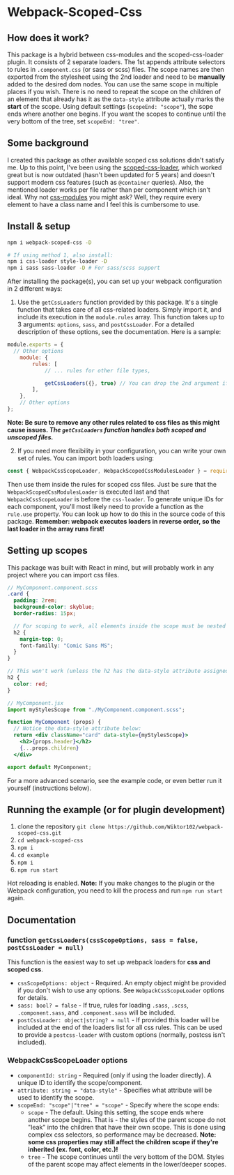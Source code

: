 # Webpack-Scoped-Css
## How does it work?
This package is a hybrid between css-modules and the scoped-css-loader plugin. It consists of 2 separate loaders. The 1st appends attribute selectors to rules in `.component.css` (or sass or scss) files. The scope names are then exported from the stylesheet using the 2nd loader and need to be **manually** added to the desired dom nodes. You can use the same scope in multiple places if you wish. There is no need to repeat the scope on the children of an element that already has it as the `data-style` attribute actually marks the **start** of the scope. Using default settings (`scopeEnd: "scope"`), the sope ends where another one begins. If you want the scopes to continue until the very bottom of the tree, set `scopeEnd: "tree"`.

## Some background
I created this package as other available scoped css solutions didn't satisfy me. Up to this point, I've been using the [scoped-css-loader](https://github.com/gaoxiaoliangz/react-scoped-css), which worked great but is now outdated (hasn't been updated for 5 years) and doesn't support modern css features (such as `@container` queries). Also, the mentioned loader works per file rather than per component which isn't ideal. Why not [css-modules](https://github.com/css-modules/css-modules) you might ask? Well, they require every element to have a class name and I feel this is cumbersome to use.

## Install & setup
```bash
npm i webpack-scoped-css -D

# If using method 1, also install:
npm i css-loader style-loader -D
npm i sass sass-loader -D # For sass/scss support
```
After installing the package(s), you can set up your webpack configuration in 2 different ways:
1. Use the `getCssLoaders` function provided by this package. It's a single function that takes care of all css-related loaders. Simply import it, and include its execution in the `module.rules` array. This function takes up to 3 arguments: `options`, `sass`, and `postCssLoader`. For a detailed description of these options, see the documentation. Here is a sample:
```js
module.exports = {
  // Other options
	module: {
		rules: [
			// ... rules for other file types,

			getCssLoaders({}, true) // You can drop the 2nd argument if you don't need sass/scss
		],
	},
	// Other options
};
```
**Note: Be sure to remove any other rules related to css files as this might cause issues. _The `getCssLoaders` function handles both scoped and unscoped files._**

2. If you need more flexibility in your configuration, you can write your own set of rules.  You can import both loaders using:
```js
const { WebpackCssScopeLoader, WebpackScopedCssModulesLoader } = require('webpack-scoped-css');
```
Then use them inside the rules for scoped css files. Just be sure that the `WebpackScopedCssModulesLoader` is executed last and that `WebpackCssScopeLoader` is before the `css-loader`. To generate unique IDs for each component, you'll most likely need to provide a function as the `rule.use` property. You can look up how to do this in the source code of this package.
**Remember: webpack executes loaders in reverse order, so the last loader in the array runs first!**

## Setting up scopes
This package was built with React in mind, but will probably work in any project where you can import css files.
```scss
// MyComponent.component.scss
.card {
  padding: 2rem;
  background-color: skyblue;
  border-radius: 15px;

  // For scoping to work, all elements inside the scope must be nested at least 1 level deep
  h2 {
    margin-top: 0;
    font-familly: "Comic Sans MS";
  }
}

// This won't work (unless the h2 has the data-style attribute assigned)
h2 {
  color: red;
}
```
```jsx
// MyComponent.jsx
import myStylesScope from "./MyComponent.component.scss";

function MyComponent (props) {
  // Notice the data-style attribute below:
  return <div className="card" data-style={myStylesScope}>
    <h2>{props.header}</h2>
    {...props.children}
  </div>

export default MyComponent;
```
For a more advanced scenario, see the example code, or even better run it yourself (instructions below).

## Running the example (or for plugin development)
1. clone the repository `git clone https://github.com/Wiktor102/webpack-scoped-css.git`
2. `cd webpack-scoped-css`
3. `npm i`
4. `cd example`
5. `npm i`
6. `npm run start`

Hot reloading is enabled. **Note:** If you make changes to the plugin or the Webpack configuration, you need to kill the process and run `npm run start` again.

## Documentation
### function `getCssLoaders(cssScopeOptions, sass = false, postCssLoader = null)`
This function is the easiest way to set up webpack loaders for __css and scoped css__.
* `cssScopeOptions: object` - Required. An empty object might be provided if you don't wish to use any options. See `WebpackCssScopeLoader` options for details.
* `sass: bool? = false` - If true, rules for loading `.sass`, `.scss`, `.component.sass`, and `.component.sass` will be included.
* `postCssLoader: object|string? = null` - If provided this loader will be included at the end of the loaders list for all css rules. This can be used to provide a `postcss-loader` with custom options (normally, postcss isn't included).

### WebpackCssScopeLoader options
* `componentId: string` - Required (only if using the loader directly). A unique ID to identify the scope/component.
* `attribute: string = "data-style"` - Specifies what attribute will be used to identify the scope.
* `scopeEnd: "scope"|"tree" = "scope"` - Specify where the scope ends:
  - `scope` - The default. Using this setting, the scope ends where another scope begins. That is - the styles of the parent scope do not "leak" into the children that have their own scope. This is done using complex css selectors, so performance may be decreased. **Note: some css properties may still affect the children scope if they're inherited (ex. font, color, etc.)!**
  - `tree` - The scope continues until the very bottom of the DOM. Styles of the parent scope may affect elements in the lower/deeper scopes.

